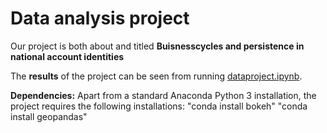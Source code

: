 # Data analysis project

Our project is both about and titled **Buisnesscycles and persistence in national account identities** 

The **results** of the project can be seen from running [dataproject.ipynb](dataproject.ipynb).

**Dependencies:** Apart from a standard Anaconda Python 3 installation, the project requires the following installations:
"conda install bokeh"
"conda install geopandas"